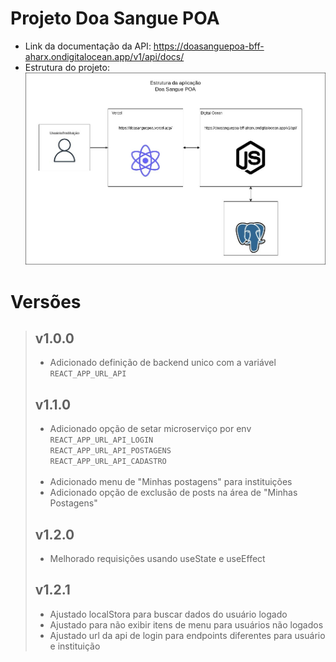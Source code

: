 # Projeto Doa Sangue POA
- Link da documentação da API: 
https://doasanguepoa-bff-aharx.ondigitalocean.app/v1/api/docs/
- Estrutura do projeto:
![Estrutura](estrutura_aplicacao.jpeg)

# Versões
> ## v1.0.0
>- Adicionado definição de backend unico com a variável<br/>
     `REACT_APP_URL_API`
> ## v1.1.0
>- Adicionado opção de setar microserviço por env<br/>
     `REACT_APP_URL_API_LOGIN`<br/>
     `REACT_APP_URL_API_POSTAGENS`<br/>
     `REACT_APP_URL_API_CADASTRO`<br/><br/>
>- Adicionado menu de "Minhas postagens" para instituições<br/>
>- Adicionado opção de exclusão de posts na área de "Minhas Postagens"
> ## v1.2.0
>- Melhorado requisições usando useState e useEffect
> ## v1.2.1
> - Ajustado localStora para buscar dados do usuário logado
> - Ajustado para não exibir itens de menu para usuários não logados
> - Ajustado url da api de login para endpoints diferentes para usuário e instituição

